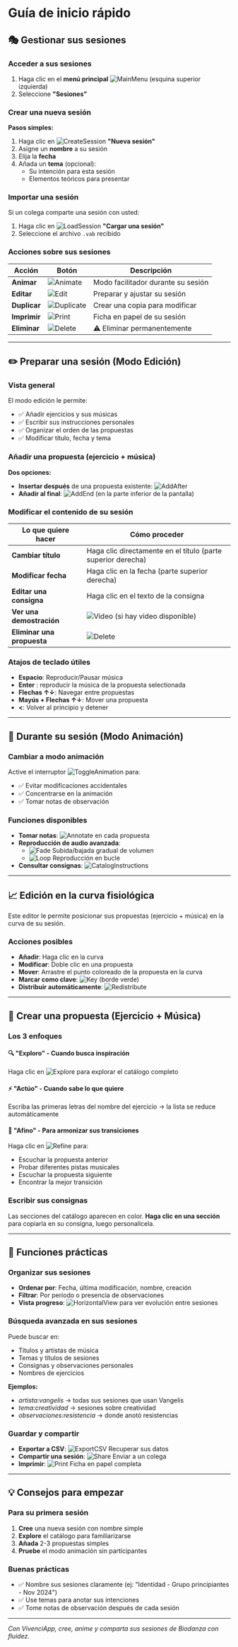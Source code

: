 # Guía de inicio rápido

## 🎭 **Gestionar sus sesiones**

### Acceder a sus sesiones
1. Haga clic en el **menú principal** ![MainMenu](assets/help/es/images/MainMenu.png) (esquina superior izquierda)
2. Seleccione **"Sesiones"**

### Crear una nueva sesión

**Pasos simples:**
1. Haga clic en ![CreateSession](assets/help/es/images/SessionExplorationCreateSessionButton.png) **"Nueva sesión"**
2. Asigne un **nombre** a su sesión
3. Elija la **fecha**
4. Añada un **tema** (opcional):
   - Su intención para esta sesión
   - Elementos teóricos para presentar

### Importar una sesión
Si un colega comparte una sesión con usted:
1. Haga clic en ![LoadSession](assets/help/es/images/SessionExplorationLoadSessionButton.png) **"Cargar una sesión"**
2. Seleccione el archivo `.vab` recibido

### Acciones sobre sus sesiones

| Acción | Botón | Descripción |
|--------|--------|-------------|
| **Animar** | ![Animate](assets/help/es/images/SessionExplorationAnimateSessionButton.png) | Modo facilitador durante su sesión |
| **Editar** | ![Edit](assets/help/es/images/SessionExplorationEditSessionButton.png) | Preparar y ajustar su sesión |
| **Duplicar** | ![Duplicate](assets/help/es/images/SessionExplorationDuplicateSessionButton.png) | Crear una copia para modificar |
| **Imprimir** | ![Print](assets/help/es/images/SessionExplorationPrintSessionButton.png) | Ficha en papel de su sesión |
| **Eliminar** | ![Delete](assets/help/es/images/SessionExplorationDeleteSessionButton.png) | ⚠️ Eliminar permanentemente |

---

## ✏️ **Preparar una sesión (Modo Edición)**

### Vista general
El modo edición le permite:
- ✅ Añadir ejercicios y sus músicas
- ✅ Escribir sus instrucciones personales
- ✅ Organizar el orden de las propuestas
- ✅ Modificar título, fecha y tema

### Añadir una propuesta (ejercicio + música)

**Dos opciones:**
- **Insertar después** de una propuesta existente: ![AddAfter](assets/help/es/images/SessionEditionAddPropositionButton.png)
- **Añadir al final**: ![AddEnd](assets/help/es/images/SessionEditionAddPropositionButton.png) (en la parte inferior de la pantalla)

### Modificar el contenido de su sesión

| Lo que quiere hacer | Cómo proceder |
|--------------------------|------------------|
| **Cambiar título** | Haga clic directamente en el título (parte superior derecha) |
| **Modificar fecha** | Haga clic en la fecha (parte superior derecha) |
| **Editar una consigna** | Haga clic en el texto de la consigna |
| **Ver una demostración** | ![Video](assets/help/es/images/SessionEditionVideoButton.png) (si hay video disponible) |
| **Eliminar una propuesta** | ![Delete](assets/help/es/images/SessionEditionDeletePropositionButton.png) |

### Atajos de teclado útiles
- **Espacio**: Reproducir/Pausar música
- **Enter** : reproducir la música de la propuesta selectionada
- **Flechas ↑↓**: Navegar entre propuestas
- **Mayús + Flechas ↑↓**: Mover una propuesta
- **<**: Volver al principio y detener

---

## 🎵 **Durante su sesión (Modo Animación)**

### Cambiar a modo animación
Active el interruptor ![ToggleAnimation](assets/help/es/images/SessionEditionAnimationToggleButton.png) para:
- ✅ Evitar modificaciones accidentales
- ✅ Concentrarse en la animación
- ✅ Tomar notas de observación

### Funciones disponibles
- **Tomar notas**: ![Annotate](assets/help/es/images/SessionEditionAnotateButton.png) en cada propuesta
- **Reproducción de audio avanzada**:
  - ![Fade](assets/help/es/images/SessionEditionFadeButton.png) Subida/bajada gradual de volumen
  - ![Loop](assets/help/es/images/SessionEditionLoopButton.png) Reproducción en bucle
- **Consultar consignas**: ![CatalogInstructions](assets/help/es/images/SessionEditionCatalogInstructionsButton.png)

---

## 📈 **Edición en la curva fisiológica**

Este editor le permite posicionar sus propuestas (ejercicio + música) en la curva de su sesión.

### Acciones posibles
- **Añadir**: Haga clic en la curva
- **Modificar**: Doble clic en una propuesta
- **Mover**: Arrastre el punto coloreado de la propuesta en la curva
- **Marcar como clave**: ![Key](assets/help/es/images/SessionEditionOnCurveKeyButton.png) (borde verde)
- **Distribuir automáticamente**: ![Redistribute](assets/help/es/images/SessionEditionOnCurveRedistributeButton.png)

---

## 🎯 **Crear una propuesta (Ejercicio + Música)**

### Los 3 enfoques

#### 🔍 **"Exploro"** - Cuando busca inspiración
Haga clic en ![Explore](assets/help/es/images/PropositionEditionExplorationButton.png) para explorar el catálogo completo

#### ⚡ **"Actúo"** - Cuando sabe lo que quiere
Escriba las primeras letras del nombre del ejercicio → la lista se reduce automáticamente

#### 🎵 **"Afino"** - Para armonizar sus transiciones
Haga clic en ![Refine](assets/help/es/images/PropositionEditionRefineButton.png) para:
- Escuchar la propuesta anterior
- Probar diferentes pistas musicales
- Escuchar la propuesta siguiente
- Encontrar la mejor transición

### Escribir sus consignas
Las secciones del catálogo aparecen en color. **Haga clic en una sección** para copiarla en su consigna, luego personalícela.

---

## 🔧 **Funciones prácticas**

### Organizar sus sesiones
- **Ordenar por**: Fecha, última modificación, nombre, creación
- **Filtrar**: Por período o presencia de observaciones
- **Vista progreso**: ![HorizontalView](assets/help/es/images/SessionExplorationHorizontalSessionNavigationButton.png) para ver evolución entre sesiones

### Búsqueda avanzada en sus sesiones
Puede buscar en:
- Títulos y artistas de música
- Temas y títulos de sesiones
- Consignas y observaciones personales
- Nombres de ejercicios

**Ejemplos:**
- *artista:vangelis* → todas sus sesiones que usan Vangelis
- *tema:creatividad* → sesiones sobre creatividad
- *observaciones:resistencia* → donde anotó resistencias

### Guardar y compartir
- **Exportar a CSV**: ![ExportCSV](assets/help/es/images/SessionExplorationExportToCSVButton.png) Recuperar sus datos
- **Compartir una sesión**: ![Share](assets/help/es/images/SessionEditionShareSessionButton.png) Enviar a un colega
- **Imprimir**: ![Print](assets/help/es/images/SessionEditionPrintButton.png) Ficha en papel completa

---

## 💡 **Consejos para empezar**

### Para su primera sesión
1. **Cree** una nueva sesión con nombre simple
2. **Explore** el catálogo para familiarizarse
3. **Añada** 2-3 propuestas simples
4. **Pruebe** el modo animación sin participantes

### Buenas prácticas
- ✅ Nombre sus sesiones claramente (ej: "Identidad - Grupo principiantes - Nov 2024")
- ✅ Use temas para anotar sus intenciones
- ✅ Tome notas de observación después de cada sesión

---

*Con VivenciApp, cree, anime y comparta sus sesiones de Biodanza con fluidez.*